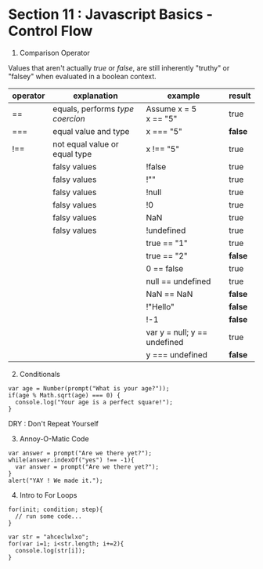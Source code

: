 # Section 11 : Javascript Basics - Control Flow

1. Comparison Operator

Values that aren't actually *true* or *false*, are still inherently "truthy" or "falsey" when evaluated in a boolean context.

| operator | explanation                      | example                      | result |
|----------|----------------------------------|------------------------------|--------|
| ==       | equals, performs *type coercion* | Assume x = 5<br> x == "5"    | true   |
| ===      | equal value and type             | x === "5"                    | **false**  |
| !==      | not equal value or equal type    | x !== "5"                    | true   |
|          | falsy values                     | !false                       | true   |
|          | falsy values                     | !""                          | true   |
|          | falsy values                     | !null                        | true   |
|          | falsy values                     | !0                           | true   |
|          | falsy values                     | NaN                          | true   |
|          | falsy values                     | !undefined                   | true   |
|          |                                  | true == "1"                  | true   |
|          |                                  | true == "2"                  | **false**  |
|          |                                  | 0 == false                   | true   |
|          |                                  | null == undefined            | true   |
|          |                                  | NaN == NaN                   | **false**  |
|          |                                  | !"Hello"                     | **false**  |
|          |                                  | !-1                          | **false**  |
|          |                                  | var y = null; y == undefined | true   |
|          |                                  | y === undefined              | **false**  |

2. Conditionals

```
var age = Number(prompt("What is your age?"));
if(age % Math.sqrt(age) === 0) {
  console.log("Your age is a perfect square!");
}
```

DRY : Don't Repeat Yourself

3. Annoy-O-Matic Code

```
var answer = prompt("Are we there yet?");
while(answer.indexOf("yes") !== -1){
  var answer = prompt("Are we there yet?");
}
alert("YAY ! We made it.");
```

4. Intro to For Loops

```
for(init; condition; step){
  // run some code...
}

var str = "ahceclwlxo";
for(var i=1; i<str.length; i+=2){
  console.log(str[i]);
}
```
